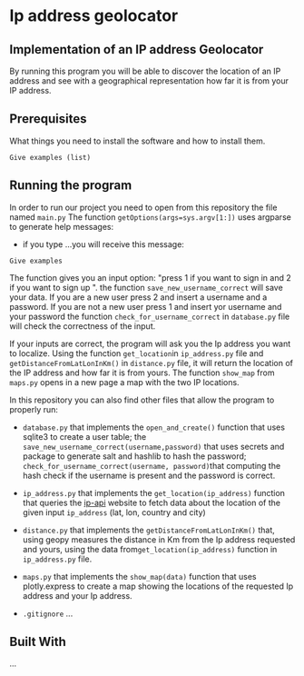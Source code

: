 # Ip address geolocator
## Implementation of an IP address Geolocator

By running this program you will be able to discover the location of an IP address and see with a geographical representation how far it is from your IP address. 

## Prerequisites

What things you need to install the software and how to install them.

```
Give examples (list)
```

## Running the program

In order to run our project you need to open from this repository the file named ```main.py```
The function ```getOptions(args=sys.argv[1:])``` uses argparse to generate help messages:
* if you type ...you will receive this message: 
```
Give examples
```
The function gives you an input option: "press 1 if you want to sign in and 2 if you want to sign up ". the function ```save_new_username_correct```  will save your data. If you are a new user press 2 and insert a username and a password. If you are not a new user press 1 and insert yor username and your password the function ```check_for_username_correct``` in ```database.py``` file will check the correctness of the input.

If your inputs are correct, the program will ask you the Ip address you want to localize. Using the function ```get_location```in ```ip_address.py``` file and ```getDistanceFromLatLonInKm()``` in ```distance.py``` file, it will return the location of the IP address and how far it is from yours. 
The function ```show_map``` from ```maps.py``` opens in a new page a map with the two IP locations.

In this repository you can also find other files that allow the program to properly run:

* ```database.py``` that implements the ```open_and_create()``` function that uses sqlite3 to create a user table; the ```save_new_username_correct(username,password)``` that uses secrets and package to generate salt and hashlib to hash the password; ```check_for_username_correct(username, password)```that computing the hash check if the username is present and the password is correct.

* ```ip_address.py``` that implements the ```get_location(ip_address)``` function that queries the [ip-api](https://ip-api.com/docs/api:json) website to fetch data about the location of the given input ```ip_address``` (lat, lon, country and city)

* ```distance.py``` that implements the ```getDistanceFromLatLonInKm()``` that, using geopy measures the distance in Km from the Ip address requested and yours, using the data from```get_location(ip_address)``` function in ```ip_address.py``` file. 

* ```maps.py``` that implements the ```show_map(data)``` function that uses plotly.express to create a map showing the locations of the requested Ip address and your Ip address.

* ```.gitignore``` ...


## Built With
...

